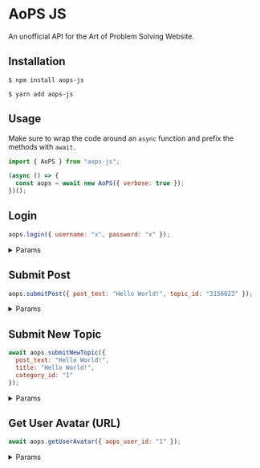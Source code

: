 # AoPS JS

An unofficial API for the Art of Problem Solving Website.

## Installation

```shell
$ npm install aops-js
```

```shell
$ yarn add aops-js
```

## Usage

Make sure to wrap the code around an `async` function and prefix the methods with `await`.

```js
import { AoPS } from "aops-js";

(async () => {
  const aops = await new AoPS({ verbose: true });
})();
```

## Login

```js
aops.login({ username: "x", password: "x" });
```

<details>

<summary>
Params
</summary>
<br/>

Required:

```
username
password
```

</details>

## Submit Post

```js
aops.submitPost({ post_text: "Hello World!", topic_id: "3156623" });
```

<details>

<summary>
Params
</summary>
<br/>
Required:

```
post_text
topic_id
```

Optional:

```
notify_email
allow_latex_errors
last_post_num
disable_bbcode
is_announcement
```

</details>

## Submit New Topic

```js
await aops.submitNewTopic({
  post_text: "Hello World!",
  title: "Hello World!",
  category_id: "1"
});
```

<details>

<summary>
Params
</summary>
<br/>

Required:

```
category_id
title
post_text
```

Optional:

```
tags
linked_tag
target_url
target_text
source
post_as_halp
pm_as_sheriff
allow_latex_errors
hidden_tags
restricted_tags
removed_autotags
notify_email
attachments
has_poll
poll_data
recipients
disable_bbcode
is_local_announcement
is_global_announcement
announce_through
```

</details>

## Get User Avatar (URL)

```js
await aops.getUserAvatar({ aops_user_id: "1" });
```

<details>

<summary>
Params
</summary>
<br/>
Required:

```
aops_user_id
```

<details>
